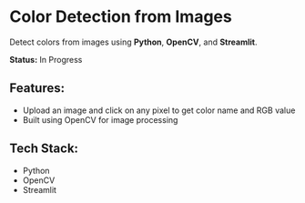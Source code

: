 # Color Detection from Images
Detect colors from images using **Python**, **OpenCV**, and **Streamlit**.

**Status:** In Progress

## Features:
- Upload an image and click on any pixel to get color name and RGB value
- Built using OpenCV for image processing

## Tech Stack:
- Python
- OpenCV
- Streamlit
